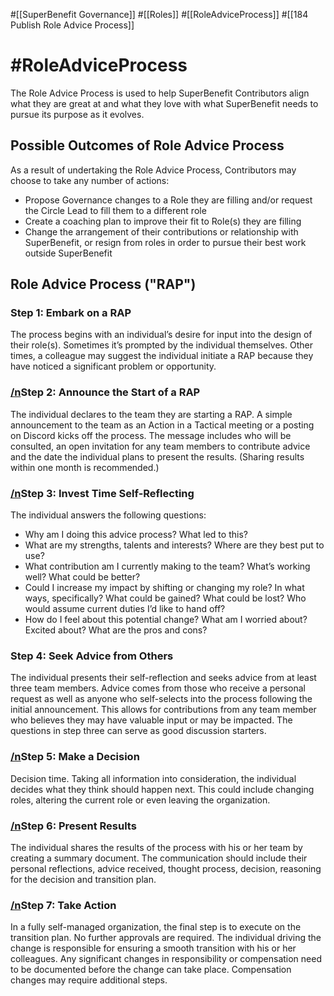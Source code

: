 #[[SuperBenefit Governance]] #[[Roles]] #[[RoleAdviceProcess]] #[[184 Publish Role Advice Process]] 

# #RoleAdviceProcess 




The Role Advice Process is used to help SuperBenefit Contributors align what they are great at and what they love with what SuperBenefit needs to pursue its purpose as it evolves.
## Possible Outcomes of Role Advice Process
As a result of undertaking the Role Advice Process, Contributors may choose to take any number of actions:
- Propose Governance changes to a Role they are filling and/or request the Circle Lead to fill them to a different role
- Create a coaching plan to improve their fit to Role(s) they are filling
- Change the arrangement of their contributions or relationship with SuperBenefit, or resign from roles in order to pursue their best work outside SuperBenefit

## Role Advice Process ("RAP")
### Step 1: Embark on a RAP 
The process begins with an individual’s desire for input into the design of their role(s). Sometimes it’s prompted by the individual themselves. Other times, a colleague may suggest the individual initiate a RAP because they have noticed a significant problem or opportunity.
### [/n](https://sites.google.com/themoment.is/employee-handbook/structures-that-help-us/role-advice-process-rap?authuser=0#h.rr2tsdt9ggfg)Step 2: Announce the Start of a RAP
The individual declares to the team they are starting a RAP. A simple announcement to the team as an Action in a Tactical meeting or a posting on Discord kicks off the process. The message includes who will be consulted, an open invitation for any team members to contribute advice and the date the individual plans to present the results. (Sharing results within one month is recommended.)
### [/n](https://sites.google.com/themoment.is/employee-handbook/structures-that-help-us/role-advice-process-rap?authuser=0#h.ocvve9nd1rmz)Step 3: Invest Time Self-Reflecting
The individual answers the following questions:
- Why am I doing this advice process? What led to this?
- What are my strengths, talents and interests? Where are they best put to use?
- What contribution am I currently making to the team? What’s working well? What could be better?
- Could I increase my impact by shifting or changing my role? In what ways, specifically? What could be gained? What could be lost? Who would assume current duties I’d like to hand off?
- How do I feel about this potential change? What am I worried about? Excited about? What are the pros and cons?

### Step 4: Seek Advice from Others
The individual presents their self-reflection and seeks advice from at least three team members. Advice comes from those who receive a personal request as well as anyone who self-selects into the process following the initial announcement. This allows for contributions from any team member who believes they may have valuable input or may be impacted. The questions in step three can serve as good discussion starters.
### [/n](https://sites.google.com/themoment.is/employee-handbook/structures-that-help-us/role-advice-process-rap?authuser=0#h.q2xqi4tw02t6)Step 5: Make a Decision
Decision time. Taking all information into consideration, the individual decides what they think should happen next. This could include changing roles, altering the current role or even leaving the organization.
### [/n](https://sites.google.com/themoment.is/employee-handbook/structures-that-help-us/role-advice-process-rap?authuser=0#h.c5dqanx503me)Step 6: Present Results
The individual shares the results of the process with his or her team by creating a summary document. The communication should include their personal reflections, advice received, thought process, decision, reasoning for the decision and transition plan.
### [/n](https://sites.google.com/themoment.is/employee-handbook/structures-that-help-us/role-advice-process-rap?authuser=0#h.1hl8s7xgoidm)Step 7: Take Action
In a fully self-managed organization, the final step is to execute on the transition plan. No further approvals are required. The individual driving the change is responsible for ensuring a smooth transition with his or her colleagues. Any significant changes in responsibility or compensation need to be documented before the change can take place. Compensation changes may require additional steps.
